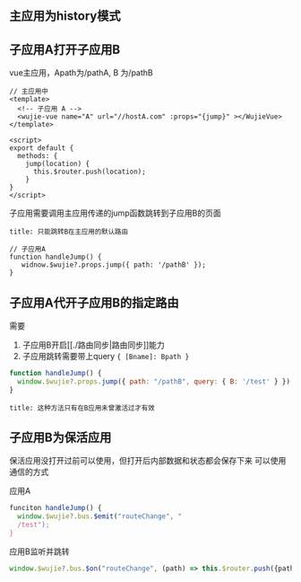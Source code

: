 ## 主应用为history模式

## 子应用A打开子应用B
vue主应用，Apath为/pathA, B 为/pathB

```vue
// 主应用中
<template>
  <!-- 子应用 A -->
  <wujie-vue name="A" url="//hostA.com" :props="{jump}" ></WujieVue>
</template>

<script>
export default {
  methods: {
    jump(location) {
      this.$router.push(location);
    }
}
</script>

```
子应用需要调用主应用传递的jump函数跳转到子应用B的页面
```ad-warning
title: 只能跳转B在主应用的默认路由
```
```
// 子应用A
function handleJump() {
   widnow.$wujie?.props.jump({ path: '/pathB' });
}
```
## 子应用A代开子应用B的指定路由

需要
1. 子应用B开启[[./路由同步|路由同步]]能力
2. 子应用跳转需要带上query `{ [Bname]: Bpath }`
```js
function handleJump() {
  window.$wujie?.props.jump({ path: "/pathB", query: { B: '/test' } })
}
```
```ad-warning
title: 这种方法只有在B应用未曾激活过才有效
```
## 子应用B为保活应用
保活应用没打开过前可以使用，但打开后内部数据和状态都会保存下来
可以使用通信的方式

应用A
```js
funciton handleJump() {
  window.$wujie?.bus.$emit("routeChange", "
  /test");
}
```
应用B监听并跳转
```js
window.$wujie?.bus.$on("routeChange", (path) => this.$router.push({path}));
```